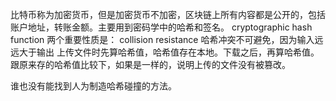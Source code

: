 比特币称为加密货币，但是加密货币不加密，区块链上所有内容都是公开的，包括账户地址，转账金额。主要用到密码学中的哈希和签名。
cryptographic hash function
两个重要性质是：
collision resistance
哈希冲突不可避免，因为输入远远大于输出
上传文件时先算哈希值，哈希值存在本地。下载之后，再算哈希值。跟原来存的哈希值比较下，如果是一样的，说明上传的文件没有被篡改。

谁也没有能找到人为制造哈希碰撞的方法。
